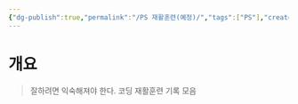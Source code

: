 ```yaml
---
{"dg-publish":true,"permalink":"/PS 재활훈련(예정)/","tags":["PS"],"created":"2024-02-08T15:49:17.906+09:00","updated":"2024-02-10T16:43:11.949+09:00"}
---
```



# 개요
> 잘하려면 익숙해져야 한다.
> 코딩 재활훈련 기록 모음